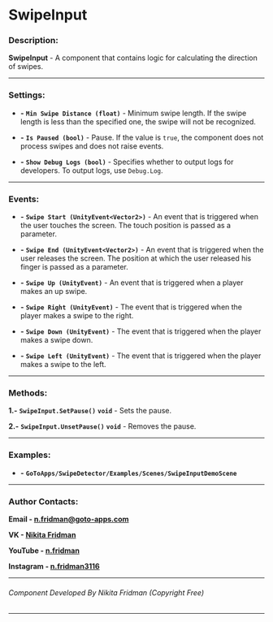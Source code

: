 # SwipeInput

### Description:
**SwipeInput** - A component that contains logic for calculating the direction of swipes.

---

### Settings:
- **-** **`Min Swipe Distance (float)`** - Minimum swipe length. If the swipe length is less than the specified one, the swipe will not be recognized.

- **-** **`Is Paused (bool)`** - Pause. If the value is `true`, the component does not process swipes and does not raise events.

- **-** **`Show Debug Logs (bool)`** - Specifies whether to output logs for developers. To output logs, use `Debug.Log`.

---

### Events:
- **-** **`Swipe Start (UnityEvent<Vector2>)`** - An event that is triggered when the user touches the screen. The touch position is passed as a parameter.

- **-** **`Swipe End (UnityEvent<Vector2>)`** - An event that is triggered when the user releases the screen. The position at which the user released his finger is passed as a parameter.

- **-** **`Swipe Up (UnityEvent)`** - An event that is triggered when a player makes an up swipe.

- **-** **`Swipe Right (UnityEvent)`** - The event that is triggered when the player makes a swipe to the right.

- **-** **`Swipe Down (UnityEvent)`** - The event that is triggered when the player makes a swipe down.

- **-** **`Swipe Left (UnityEvent)`** - The event that is triggered when the player makes a swipe to the left.

---

### Methods:
**1.-** **`SwipeInput.SetPause()`** **`void`** - Sets the pause.

**2.-** **`SwipeInput.UnsetPause()`** **`void`** - Removes the pause.

---

### Examples:
- **-** **`GoToApps/SwipeDetector/Examples/Scenes/SwipeInputDemoScene`**

---

### Author Contacts:

**Email - [n.fridman@goto-apps.com](mailto://n.fridman@goto-apps.com)** 

**VK - [Nikita Fridman](https://vk.com/id561232651)** 

**YouTube - [n.fridman](https://www.youtube.com/channel/UCU6q5jm1oWMB660w_CGSmVA/)** 

**Instagram - [n.fridman3116](https://www.instagram.com/n.fridman3116/)**

---

###### Component Developed By Nikita Fridman (Copyright Free)

---
